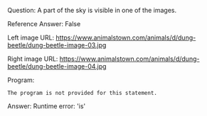 Question: A part of the sky is visible in one of the images.

Reference Answer: False

Left image URL: https://www.animalstown.com/animals/d/dung-beetle/dung-beetle-image-03.jpg

Right image URL: https://www.animalstown.com/animals/d/dung-beetle/dung-beetle-image-04.jpg

Program:

```
The program is not provided for this statement.
```
Answer: Runtime error: 'is'

